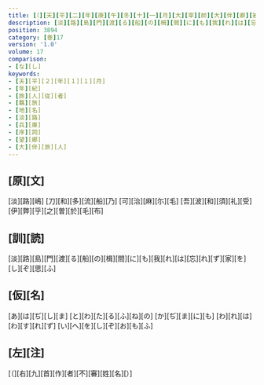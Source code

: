 ```yaml
---
title: [（][天][平][二][年][庚][午][冬][十][一][月][大][宰][帥][大][伴][卿][被][任][大][納][言] [[兼][帥][如][舊]][上][京][之][時][傔][従][等][別][取][海][路][入][京] [於][是][悲][傷][羇][旅][各][陳][所][心][作][歌][十][首][）]
description: [淡][路][島][門][渡][る][船][の][楫][間][に][も][我][れ][は][忘][れ][ず][家][を][し][ぞ][思][ふ]
position: 3894
category: [巻]17
version: '1.0'
volume: 17
comparison:
- [な][し]
keywords:
- [天][平][２][年][１][１][月]
- [年][紀]
- [旅][人][従][者]
- [羈][旅]
- [地][名]
- [淡][路]
- [兵][庫]
- [序][詞]
- [望][郷]
- [大][伴][旅][人]
---
```


## [原][文]

[淡][路][嶋] [刀][和][多][流][船][乃] [可][治][麻][尓][毛] [吾][波][和][須][礼][受] [伊][弊][乎][之][曽][於][毛][布]

## [訓][読]

[淡][路][島][門][渡][る][船][の][楫][間][に][も][我][れ][は][忘][れ][ず][家][を][し][ぞ][思][ふ]

## [仮][名]

[あ][は][ぢ][し][ま] [と][わ][た][る][ふ][ね][の] [か][ぢ][ま][に][も] [わ][れ][は][わ][す][れ][ず] [い][へ][を][し][ぞ][お][も][ふ]

## [左][注]

[（][右][九][首][作][者][不][審][姓][名][）]
